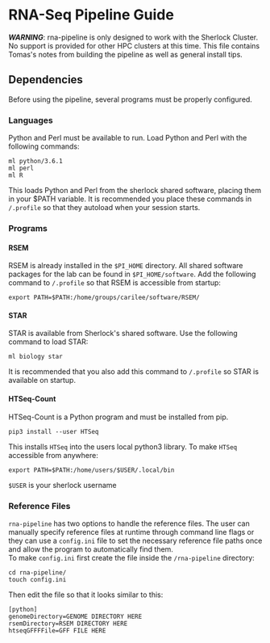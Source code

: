 # RNA-Seq Pipeline Guide
***WARNING***: rna-pipeline is only designed to work with the Sherlock Cluster. No support is provided for other HPC clusters at this time.
This file contains Tomas's notes from building the pipeline as well as general install tips. 
## Dependencies
Before using the pipeline, several programs must be properly configured.
### Languages
Python and Perl must be available to run. Load Python and Perl with the following commands:
```
ml python/3.6.1
ml perl
ml R
```
This loads Python and Perl from the sherlock shared software, placing them in your $PATH variable. It is recommended you place these commands in `/.profile` so that they autoload when your session starts.
### Programs
#### RSEM
RSEM is already installed in the `$PI_HOME` directory. All shared software packages for the lab can be found in `$PI_HOME/software`. Add the following command to `/.profile` so that RSEM is accessible from startup:
```
export PATH=$PATH:/home/groups/carilee/software/RSEM/
```
#### STAR
STAR is available from Sherlock's shared software. Use the following command to load STAR:
```
ml biology star
```
It is recommended that you also add this command to `/.profile` so STAR is available on startup.
#### HTSeq-Count
HTSeq-Count is a Python program and must be installed from pip. 
```
pip3 install --user HTSeq
```
This installs `HTSeq` into the users local python3 library. To make `HTSeq` accessible from anywhere:
```
export PATH=$PATH:/home/users/$USER/.local/bin
```
`$USER` is your sherlock username
### Reference Files
`rna-pipeline` has two options to handle the reference files. The user can manually specify reference files at runtime through command line flags or they can use a `config.ini` file to set the necessary reference file paths once and allow the program to automatically find them.  
To make `config.ini` first create the file inside the `/rna-pipeline` directory:
```
cd rna-pipeline/
touch config.ini
```
Then edit the file so that it looks similar to this:
```
[python]
genomeDirectory=GENOME DIRECTORY HERE
rsemDirectory=RSEM DIRECTORY HERE
htseqGFFFFile=GFF FILE HERE
```

